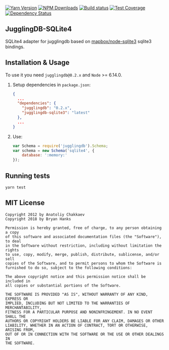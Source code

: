 [![Yarn Version][yarn-image]][npm-url]
[![NPM Downloads][downloads-image]][downloads-url]
[![Build status][build-status]][build-url]
[![Test Coverage][coveralls-image]][coveralls-url]
[![Dependency Status][dependencies-image]][dependencies-url]

## JugglingDB-SQLite4

SQLite4 adapter for jugglingdb based on [mapbox/node-sqlite3](https://github.com/mapbox/node-sqlite3) sqlite3 bindings.

## Installation & Usage

To use it you need `jugglingdb@0.2.x` and `Node` >= 6.14.0.

1. Setup dependencies in `package.json`:

    ```json
    {
      ...
      "dependencies": {
        "jugglingdb": "0.2.x",
        "jugglingdb-sqlite3": "latest"
      },
      ...
    }
    ```

2. Use:

    ```javascript
    var Schema = require('jugglingdb').Schema;
    var schema = new Schema('sqlite4', {
        database: ':memory:'
    });
    ```

## Running tests

    yarn test

## MIT License

    Copyright 2012 by Anatoliy Chakkaev
    Copyright 2018 by Bryan Hanks

    Permission is hereby granted, free of charge, to any person obtaining a copy
    of this software and associated documentation files (the "Software"), to deal
    in the Software without restriction, including without limitation the rights
    to use, copy, modify, merge, publish, distribute, sublicense, and/or sell
    copies of the Software, and to permit persons to whom the Software is
    furnished to do so, subject to the following conditions:

    The above copyright notice and this permission notice shall be included in
    all copies or substantial portions of the Software.

    THE SOFTWARE IS PROVIDED "AS IS", WITHOUT WARRANTY OF ANY KIND, EXPRESS OR
    IMPLIED, INCLUDING BUT NOT LIMITED TO THE WARRANTIES OF MERCHANTABILITY,
    FITNESS FOR A PARTICULAR PURPOSE AND NONINFRINGEMENT. IN NO EVENT SHALL THE
    AUTHORS OR COPYRIGHT HOLDERS BE LIABLE FOR ANY CLAIM, DAMAGES OR OTHER
    LIABILITY, WHETHER IN AN ACTION OF CONTRACT, TORT OR OTHERWISE, ARISING FROM,
    OUT OF OR IN CONNECTION WITH THE SOFTWARE OR THE USE OR OTHER DEALINGS IN
    THE SOFTWARE.

[coveralls-url]: https://coveralls.io/github/BryanH/sqlite3-adapter
[coveralls-image]: https://coveralls.io/repos/github/BryanH/sqlite3-adapter/badge.svg
[build-status]: https://travis-ci.org/BryanH/sqlite3-adapter.svg?branch=master
[build-url]: https://travis-ci.org/BryanH/sqlite3-adapter
[yarn-image]: https://img.shields.io/badge/yarn-v1.10.1%20%20-blue.svg
[npm-url]: https://npmjs.org/package/jugglingdb-sqlite3
[downloads-image]: https://img.shields.io/npm/dm/jugglingdb-sqlite3.svg
[downloads-url]: https://npmjs.org/package/jugglingdb-sqlite3
[dependencies-image]: https://david-dm.org/BryanH/sqlite3-adapter.svg
[dependencies-url]: https://david-dm.org/BryanH/sqlite3-adapter

